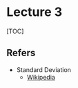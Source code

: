 # Lecture 3

[TOC]


## Refers

* Standard Deviation
    * [Wikipedia](https://en.wikipedia.org/wiki/Standard_deviation)


